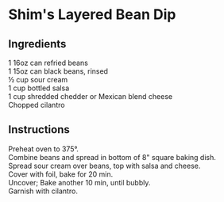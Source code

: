 # Shim's Layered Bean Dip

## Ingredients
1 16oz can refried beans  
1 15oz can black beans, rinsed  
&frac12; cup sour cream  
1 cup bottled salsa  
1 cup shredded chedder or Mexican blend cheese  
Chopped cilantro  

## Instructions
Preheat oven to 375&deg;.  
Combine beans and spread in bottom of 8" square baking dish.  
Spread sour cream over beans, top with salsa and cheese.  
Cover with foil, bake for 20 min.  
Uncover; Bake another 10 min, until bubbly.  
Garnish with cilantro.  